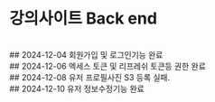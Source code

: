 ﻿# 강의사이트 Back end

<br>
##  2024-12-04 회원가입 및 로그인기능 완료


 <br>
##  2024-12-06 엑세스 토큰 및 리프레쉬 토큰등 권한 완료


<br>
##  2024-12-08 유저 프로필사진 S3 등록 실패.



 <br>
##  2024-12-10 유저 정보수정기능 완료
